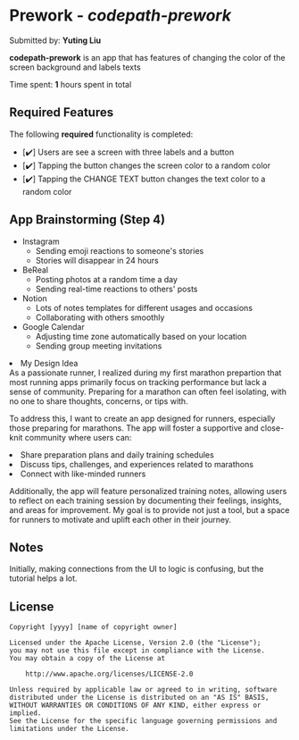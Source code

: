 # Prework - *codepath-prework*

Submitted by: **Yuting Liu**

**codepath-prework** is an app that has features of changing the color of the screen background and labels texts

Time spent: **1** hours spent in total

## Required Features

The following **required** functionality is completed:

- [✔️] Users are see a screen with three labels and a button
- [✔️] Tapping the button changes the screen color to a random color
- [✔️] Tapping the CHANGE TEXT button changes the text color to a random color


## App Brainstorming (Step 4)

<ul>
  <li>Instagram
  <ul>
    <li>Sending emoji reactions to someone's stories</li>
    <li>Stories will disappear in 24 hours</li>
  </ul>
  </li>
  <li>BeReal
    <ul>
      <li>Posting photos at a random time a day</li>
      <li>Sending real-time reactions to others' posts</li>
    </ul>
  </li>
  <li>Notion
    <ul>
      <li>Lots of notes templates for different usages and occasions</li>
      <li>Collaborating with others smoothly</li>
    </ul>
  </li>
  <li>Google Calendar
    <ul>
      <li>Adjusting time zone automatically based on your location</li>
      <li>Sending group meeting invitations</li>
    </ul>
  </li>
</ul>

<li>My Design Idea</li>
As a passionate runner, I realized during my first marathon prepartion that most running apps primarily focus on tracking performance but lack a sense of community. Preparing for a marathon can often feel isolating, with no one to share thoughts, concerns, or tips with. 

To address this, I want to create an app designed for runners, especially those preparing for marathons. The app will foster a supportive and close-knit community where users can:
<li>Share preparation plans and daily training schedules</li>
<li>Discuss tips, challenges, and experiences related to marathons</li>
<li>Connect with like-minded runners</li>

Additionally, the app will feature personalized training notes, allowing users to reflect on each training session by documenting their feelings, insights, and areas for improvement. My goal is to provide not just a tool, but a space for runners to motivate and uplift each other in their journey.

## Notes

Initially, making connections from the UI to logic is confusing, but the tutorial helps a lot.

## License

    Copyright [yyyy] [name of copyright owner]

    Licensed under the Apache License, Version 2.0 (the "License");
    you may not use this file except in compliance with the License.
    You may obtain a copy of the License at

        http://www.apache.org/licenses/LICENSE-2.0

    Unless required by applicable law or agreed to in writing, software
    distributed under the License is distributed on an "AS IS" BASIS,
    WITHOUT WARRANTIES OR CONDITIONS OF ANY KIND, either express or implied.
    See the License for the specific language governing permissions and
    limitations under the License.
